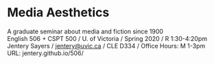 # Media Aesthetics 

A graduate seminar about media and fiction since 1900      
English 506 + CSPT 500 / U. of Victoria / Spring 2020 / R 1:30-4:20pm     
Jentery Sayers / jentery@uvic.ca / CLE D334 / Office Hours: M 1-3pm    
URL: jentery.github.io/506/  
